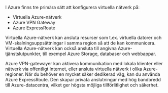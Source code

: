 I Azure finns tre primära sätt att konfigurera virtuella nätverk på:

- Virtuella Azure-nätverk
- Azure VPN Gateway
- Azure ExpressRoute

Virtuella Azure-nätverk kan ansluta resurser som t.ex. virtuella datorer och VM-skalningsuppsättningar i samma region så att de kan kommunicera. Virtuella Azure-nätverk kan också ansluta till angivna Azure-tjänstslutpunkter, till exempel Azure Storage, databaser och webbappar.

Azure VPN-gatewayer kan aktivera kommunikation med lokala klienter eller nätverk via offentligt Internet, eller ansluta virtuella nätverk i olika Azure-regioner. När du behöver en mycket säker dedikerad väg, kan du använda Azure ExpressRoute. Den skapar privata anslutningar med hög bandbredd till Azure-datacentra, vilket ger högsta möjliga tillförlitlighet och säkerhet.

